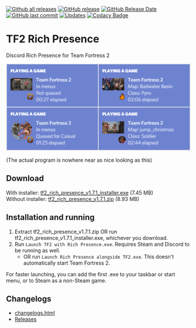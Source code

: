 [![Github all releases](https://img.shields.io/github/downloads/Kataiser/tf2-rich-presence/total.svg)](https://GitHub.com/Kataiser/tf2-rich-presence/releases/)
[![GitHub release](https://img.shields.io/github/release/Kataiser/tf2-rich-presence.svg)](https://GitHub.com/Kataiser/tf2-rich-presence/releases/)
[![GitHub Release Date](https://img.shields.io/github/release-date/Kataiser/tf2-rich-presence.svg)](https://GitHub.com/Kataiser/tf2-rich-presence/releases/)
[![GitHub last commit](https://img.shields.io/github/last-commit/Kataiser/tf2-rich-presence.svg)](https://github.com/Kataiser/tf2-rich-presence/commits/master)
[![Updates](https://pyup.io/repos/github/Kataiser/tf2-rich-presence/shield.svg)](https://pyup.io/repos/github/Kataiser/tf2-rich-presence/)
[![Codacy Badge](https://api.codacy.com/project/badge/Grade/18a048d3a05e4815b247d886abef575f)](https://www.codacy.com/app/Kataiser/tf2-rich-presence?utm_source=github.com&amp;utm_medium=referral&amp;utm_content=Kataiser/tf2-rich-presence&amp;utm_campaign=Badge_Grade)

# TF2 Rich Presence
Discord Rich Presence for Team Fortress 2

![Preview image](preview.png)

(The actual program is nowhere near as nice looking as this)

## Download
With installer: [tf2_rich_presence_v1.7.1_installer.exe](https://github.com/Kataiser/tf2-rich-presence/releases/download/v1.7.1/tf2_rich_presence_v1.7.1_installer.exe) (7.45 MB)  
Without installer: [tf2_rich_presence_v1.7.1.zip](https://github.com/Kataiser/tf2-rich-presence/releases/download/v1.7.1/tf2_rich_presence_v1.7.1.zip) (8.93 MB)

## Installation and running
1. Extract tf2_rich_presence_v1.7.1.zip OR run tf2_rich_presence_v1.7.1_installer.exe, whichever you download.
2. Run `Launch TF2 with Rich Presence.exe`. Requires Steam and Discord to be running as well.
	- OR run `Launch Rich Presence alongside TF2.exe`. This doesn't automatically start Team Fortress 2.

For faster launching, you can add the first .exe to your taskbar or start menu, or to Steam as a non-Steam game.

## Changelogs
- [changelogs.html](https://htmlpreview.github.io/?https://github.com/Kataiser/tf2-rich-presence/blob/master/changelogs.html)
- [Releases](https://github.com/Kataiser/tf2-rich-presence/releases)